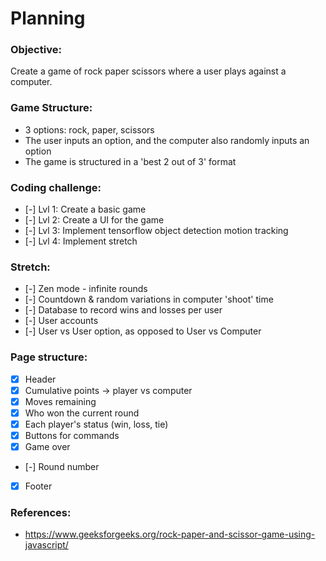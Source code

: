 # Planning

### Objective:
Create a game of rock paper scissors where a user plays against a computer. 

### Game Structure:
- 3 options: rock, paper, scissors
- The user inputs an option, and the computer also randomly inputs an option
- The game is structured in a 'best 2 out of 3' format

### Coding challenge:
- [-] Lvl 1: Create a basic game
- [-] Lvl 2: Create a UI for the game
- [-] Lvl 3: Implement tensorflow object detection motion tracking
- [-] Lvl 4: Implement stretch

### Stretch:
- [-] Zen mode - infinite rounds
- [-] Countdown & random variations in computer 'shoot' time
- [-] Database to record wins and losses per user
- [-] User accounts
- [-] User vs User option, as opposed to User vs Computer

### Page structure:
- [X] Header
- [X] Cumulative points -> player vs computer
- [X] Moves remaining
- [X] Who won the current round 
- [X] Each player's status (win, loss, tie)
- [X] Buttons for commands
- [X] Game over
- [-] Round number
- [x] Footer

### References:
- https://www.geeksforgeeks.org/rock-paper-and-scissor-game-using-javascript/